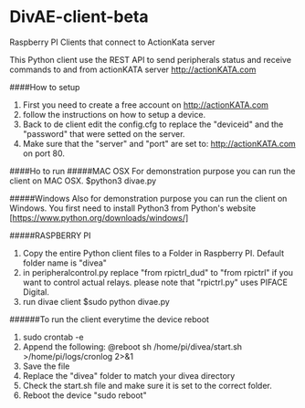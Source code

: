 # DivAE-client-beta
Raspberry PI Clients that connect to ActionKata server

This Python client use the REST API to send peripherals status and receive commands to and from actionKATA server http://actionKATA.com

####How to setup
1. First you need to create a free account on http://actionKATA.com
2. follow the instructions on how to setup a device.
3. Back to de client edit the config.cfg to replace the "deviceid" and the "password" that were setted on the server.
4. Make sure that the "server" and "port" are set to: http://actionKATA.com on port 80.

####Ho to run
#####MAC OSX
For demonstration purpose you can run the client on MAC OSX.
$python3 divae.py

#####Windows
Also for demonstration purpose you can run the client on Windows.
You first need to install Python3 from Python's website
[https://www.python.org/downloads/windows/]

#####RASPBERRY PI
1. Copy the entire Python client files to a Folder in Raspberry PI. Default folder name is "divea"
2. in peripheralcontrol.py replace "from rpictrl_dud" to "from rpictrl" if you want to control actual relays.
please note that "rpictrl.py" uses PIFACE Digital.
3. run divae client
$sudo python divae.py

######To run the client everytime the device reboot
1. sudo crontab -e
2. Append the following: @reboot sh /home/pi/divea/start.sh >/home/pi/logs/cronlog 2>&1
3. Save the file
3. Replace the "divea" folder to match your divea directory
4. Check the start.sh file and make sure it is set to the correct folder.
5. Reboot the device "sudo reboot"

